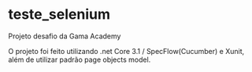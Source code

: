 # teste_selenium
Projeto desafio da Gama Academy


O projeto foi feito utilizando .net Core 3.1 / SpecFlow(Cucumber) e Xunit, além de utilizar padrão page objects model.


